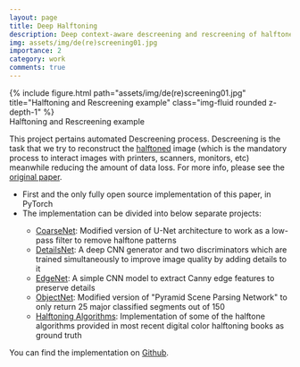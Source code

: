 ```yaml
---
layout: page
title: Deep Halftoning
description: Deep context-aware descreening and rescreening of halftone images is a fully automatic method for descreening halftone images is presented based on convolutional neural networks with end-to-end learning.
img: assets/img/de(re)screening01.jpg
importance: 2
category: work
comments: true
---
```


<div class="row">
    <div class="col-sm mt-3 mt-md-0">
        {% include figure.html path="assets/img/de(re)screening01.jpg" title="Halftoning and Rescreening example" class="img-fluid rounded z-depth-1" %}
    </div>
</div>
<div class="caption">
    Halftoning and Rescreening example
</div>

This project pertains automated Descreening process. Descreening is the task that we try to reconstruct the <a href="https://en.wikipedia.org/wiki/Halftone">halftoned</a> image (which is the mandatory process to interact images with printers, scanners, monitors, etc) meanwhile reducing the amount of data loss. For more info, please see the <a href="https://doi.org/10.1145/3197517.3201377">original paper</a>.

<ul>
    <li>First and the only fully open source implementation of this paper, in PyTorch</li>
    <li>The implementation can be divided into below separate projects:</li>
    <ul>
        <li>
            <a href="https://github.com/Nikronic/CoarseNet">CoarseNet</a>: Modified version of U-Net architecture to work as a low-pass filter to remove halftone patterns
        </li>
        <li>
            <a href="https://github.com/Nikronic/DetailsNet">DetailsNet</a>: A deep CNN generator and two discriminators which are trained simultaneously to improve image quality by adding details to it
        </li>
        <li>
            <a href="https://github.com/Nikronic/EdgeNet">EdgeNet</a>: A simple CNN model to extract Canny edge features to preserve details
        </li>
        <li>
            <a href="https://github.com/Nikronic/ObjectNet">ObjectNet</a>: Modified version of "Pyramid Scene Parsing Network" to only return 25 major classified segments out of 150
        </li>
        <li>
            <a href="https://github.com/Nikronic/Halftoning-Algorithms">Halftoning Algorithms</a>: Implementation of some of the halftone algorithms provided in most recent digital color halftoning books as ground truth
        </li>
    </ul>
</ul>

You can find the implementation on <a href="https://github.com/Nikronic/Deep-Halftoning">Github</a>.
